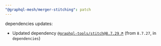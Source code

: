```yaml
---
"@graphql-mesh/merger-stitching": patch
---
```

dependencies updates:
  - Updated dependency [`@graphql-tools/stitch@8.7.29` ↗︎](https://www.npmjs.com/package/@graphql-tools/stitch/v/8.7.29) (from `8.7.27`, in `dependencies`)

